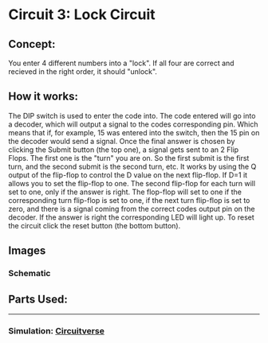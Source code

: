 # Circuit 3: Lock Circuit 
## Concept:
You enter 4 different numbers into a "lock". If all four are correct and recieved in the right order, it should "unlock". 
## How it works:
The DIP switch is used to enter the code into. The code entered will go into a decoder, which will output a signal to the codes corresponding pin. Which means that if, for example, 15 was entered into the switch, then the 15 pin on the decoder would send a signal. Once the final answer is chosen by clicking the Submit button (the top one), a signal gets sent to an 2 Flip Flops. The first one is the "turn" you are on. So the first submit is the first turn, and the second submit is the second turn, etc. It works by using the Q output of the flip-flop to control the D value on the next flip-flop. If D=1 it allows you to set the flip-flop to one. The second flip-flop for each turn will set to one, only if the answer is right. The flop-flop will set to one if the corresponding turn flip-flop is set to one, if the next turn flip-flop is set to zero, and there is a signal coming from the correct codes output pin on the decoder. If the answer is right the corresponding LED will light up. To reset the circuit click the reset button (the bottom button).

## Images
### Schematic

## Parts Used:

***
### Simulation: [Circuitverse](https://circuitverse.org/simulator/edit/lock-circuit-9322b070-b124-4427-a766-c93bc677ccae)

